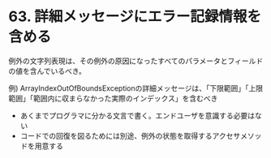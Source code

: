 # 63. 詳細メッセージにエラー記録情報を含める

例外の文字列表現は、その例外の原因になったすべてのパラメータとフィールドの値を含んでいるべき。

例) ArrayIndexOutOfBoundsExceptionの詳細メッセージは、「下限範囲」「上限範囲」「範囲内に収まらなかった実際のインデックス」を含むべき

+ あくまでプログラマに分かる文言で書く。エンドユーザを意識する必要はない
+ コードでの回復を図るためには別途、例外の状態を取得するアクセサメソッドを用意する
